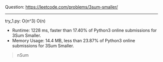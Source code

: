 Question: https://leetcode.com/problems/3sum-smaller/

---

try_1.py: O(n^3) O(n)

* Runtime: 1228 ms, faster than 17.40% of Python3 online submissions for 3Sum Smaller.
* Memory Usage: 14.4 MB, less than 23.87% of Python3 online submissions for 3Sum Smaller.

> nSum

